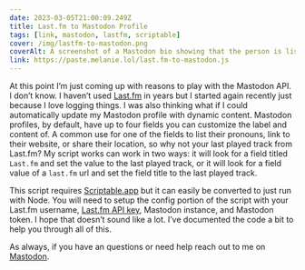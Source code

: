 ```yaml
---
date: 2023-03-05T21:00:09.249Z
title: Last.fm to Mastodon Profile
tags: [link, mastodon, lastfm, scriptable]
cover: /img/lastfm-to-mastodon.png
coverAlt: A screenshot of a Mastodon bio showing that the person is listening to 100 gecs album 10,000 gecs and the song Doritos & Fritos with a link to the persons last.fm profile
link: https://paste.melanie.lol/last.fm-to-mastodon.js
---
```


At this point I’m just coming up with reasons to play with the Mastodon API. I don’t know. I haven’t used [Last.fm](https://www.last.fm/user/ZicklePop) in years but I started again recently just because I love logging things. I was also thinking what if I could automatically update my Mastodon profile with dynamic content. Mastodon profiles, by default, have up to four fields you can customize the label and content of. A common use for one of the fields to list their pronouns, link to their website, or share their location, so why not your last played track from Last.fm? My script works can work in two ways: it will look for a field titled `Last.fm` and set the value to the last played track, or it will look for a field value of a `last.fm` url and set the field title to the last played track.

This script requires [Scriptable.app](https://scriptable.app) but it can easily be converted to just run with Node. You will need to setup the config portion of the script with your Last.fm username, [Last.fm API key](https://www.last.fm/api), Mastodon instance, and Mastodon token. I hope that doesn’t sound like a lot. I’ve documented the code a bit to help you through all of this.

As always, if you have an questions or need help reach out to me on [Mastodon](https://nyan.lol/@zicklepop).

